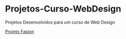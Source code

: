 # Projetos-Curso-WebDesign
Projetos Desenvolvidos para um curso de Web Design

<a href='https://christhedragon.github.io/Projetos-Curso-WebDesign/Projeto%20Fashion/'>Projeto Fasion</a>
